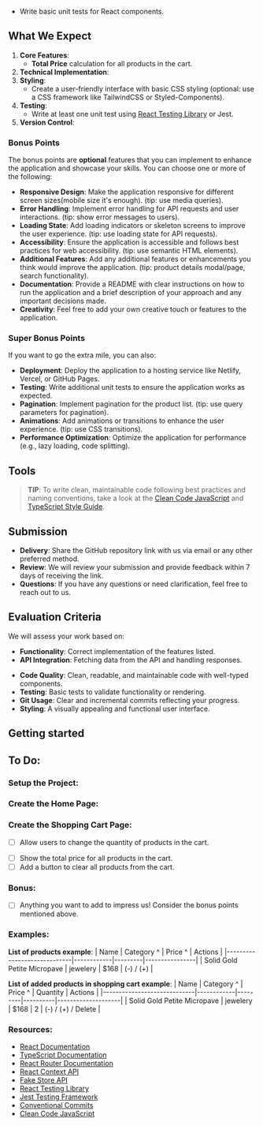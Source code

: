 <!-- # Welcome to the Front-End Developer Test!

This practical test is designed to evaluate your ability to build a functional React.js application using TypeScript. Through this task, we aim to understand your technical skills, approach to problem-solving, and familiarity with front-end development tools and practices. -->

<!-- ## Your Task: Build a Product Catalog Application
You will create a simple **Product Catalog** application where users can browse products, add items to shopping cart, filter items by category and sort items by price. This project will showcase your ability to:
- Initialize a React project and set up a development environment.
- Create reusable components with props and define types for them using TypeScript.
- Manage state effectively using React's useState and Context API.
- Integrate with APIs to fetch data dynamically.
- Apply basic CSS for styling the application. -->
- Write basic unit tests for React components.
<!-- - Use Git for version control. -->

## What We Expect
1. **Core Features**:
    <!-- - A **Home Page** displaying a list of products with their details (e.g., image, name, price, category).  -->
    <!-- - A **Shopping Cart Page** listing products added to the "Shopping Cart" -->
    <!-- - A **Filter and Sort Feature** allowing users to filter products by category and to sort by price. -->
    <!-- - **Add to Cart** and **Remove from Cart** functionality for each product. -->
    - **Total Price** calculation for all products in the cart.
    <!-- - **Clear Cart** button to remove all products from the cart. -->
2. **Technical Implementation**:
    <!-- - Fetch product data from a public mock API (https://fakestoreapi.com/).  -->
    <!-- - Use `useState` for local state and Context API for managing the "Shopping Cart" list.  -->
    <!-- - Ensure components are reusable and well-structured with appropriate TypeScript types. Example of reusable components: Button, Table, Card. -->
    <!-- - Implement base layout with header(with navigation), footer, and main content area. It will serve as a template for the Home and Cart pages. -->
    <!-- - Implement basic routing using React Router for navigation between pages. -->
    <!-- - Use TypeScript for static typing and defining interfaces. -->
3. **Styling**:
    - Create a user-friendly interface with basic CSS styling (optional: use a CSS framework like TailwindCSS or Styled-Components).
4. **Testing**:
    - Write at least one unit test using [React Testing Library](https://testing-library.com/docs/react-testing-library/intro/) or Jest.
5. **Version Control**:
    <!-- - Use Git to manage your code, with a clear and meaningful commit history (tip: use [conventional commit messages](https://www.conventionalcommits.org/en/v1.0.0/) ). -->

### Bonus Points
The bonus points are **optional** features that you can implement to enhance the application and showcase your skills. You can choose one or more of the following:
- **Responsive Design**: Make the application responsive for different screen sizes(mobile size it's enough). (tip: use media queries).
- **Error Handling**: Implement error handling for API requests and user interactions. (tip: show error messages to users).
- **Loading State**: Add loading indicators or skeleton screens to improve the user experience. (tip: use loading state for API requests).
- **Accessibility**: Ensure the application is accessible and follows best practices for web accessibility. (tip: use semantic HTML elements).
- **Additional Features**: Add any additional features or enhancements you think would improve the application. (tip: product details modal/page, search functionality).
- **Documentation**: Provide a README with clear instructions on how to run the application and a brief description of your approach and any important decisions made.
- **Creativity**: Feel free to add your own creative touch or features to the application.

### Super Bonus Points
If you want to go the extra mile, you can also:
- **Deployment**: Deploy the application to a hosting service like Netlify, Vercel, or GitHub Pages.
- **Testing**: Write additional unit tests to ensure the application works as expected.
- **Pagination**: Implement pagination for the product list. (tip: use query parameters for pagination).
- **Animations**: Add animations or transitions to enhance the user experience. (tip: use CSS transitions).
- **Performance Optimization**: Optimize the application for performance (e.g., lazy loading, code splitting).

## Tools
<!-- - **React.js**: Use React.js to build the application. -->
<!-- - **TypeScript**: Use TypeScript for static typing and defining interfaces. -->
<!-- - **API**: Use `fetch` to fetch product data from the [Fake Store API](https://fakestoreapi.com/). -->
<!-- - **React Router**: Use React Router for navigation between pages. -->
<!-- - **React Context**: Use React Context API for managing global state (e.g., shopping cart). -->

> **TIP**: To write clean, maintainable code following best practices and naming conventions, take a look at the [Clean Code JavaScript](https://github.com/ryanmcdermott/clean-code-javascript) and [TypeScript Style Guide](https://basarat.gitbook.io/typescript/styleguide).


## Submission
- **Delivery**: Share the GitHub repository link with us via email or any other preferred method.
- **Review**: We will review your submission and provide feedback within 7 days of receiving the link.
- **Questions**: If you have any questions or need clarification, feel free to reach out to us.
<!-- - **Good Luck!** We look forward to seeing your work and learning more about your skills and approach to front-end development. -->


## Evaluation Criteria
We will assess your work based on:
- **Functionality**: Correct implementation of the features listed.
- **API Integration**: Fetching data from the API and handling responses.
<!-- - **State Management**: Effective use of `useState` and `Context` for managing state. -->
- **Code Quality**: Clean, readable, and maintainable code with well-typed components.
- **Testing**: Basic tests to validate functionality or rendering.
- **Git Usage**: Clear and incremental commits reflecting your progress.
- **Styling**: A visually appealing and functional user interface.

## Getting started
<!-- - Clone this repository and run `npm install` to install the dependencies. -->
<!-- - Run `npm run dev` to start the development server. -->

## To Do:
### Setup the Project:
<!-- - [ ] Clone the project. -->
<!-- - [ ] Install the dependencies using `npm install`. -->
<!-- - [ ] Start the development server using `npm run dev`. -->
<!-- - [ ] Create the base layout for the application (header, footer, main content). -->
<!-- - [ ] Set up React Router for navigation between pages. (`npm install react-router-dom`) -->
<!-- - [ ] Create a global context for managing the shopping cart state. -->
<!-- - [ ] Implement basic routing for the Home Page and Shopping Cart Page. (`/`, `/cart`) -->
<!-- - [ ] Add basic styling to the application using CSS or a CSS framework.  -->

### Create the Home Page:
<!-- - [ ] Create a table or grid of cards to display the list of products. -->
<!-- - [ ] Fetch the product data from the API (https://fakestoreapi.com/products). -->
<!-- - [ ] Display the product details (image, name, price, category). -->
<!-- - [ ] Add a button to add the product to the shopping cart. -->
<!-- - [ ] Add a button to remove the product from the shopping cart. -->
<!-- - [ ] Implement filtering by category and sorting by price (asc/desc). -->
### Create the Shopping Cart Page:
<!-- - [ ] Display the list of products added to the shopping cart. -->
- [ ] Allow users to change the quantity of products in the cart.
<!-- - [ ] Allow users to remove products from the cart. -->
- [ ] Show the total price for all products in the cart.
- [ ] Add a button to clear all products from the cart.

### Bonus:
- [ ] Anything you want to add to impress us! Consider the bonus points mentioned above.

### Examples:

**List of products example**:
| Name                        | Category ^ | Price ^ | Actions        |
|-----------------------------|------------|---------|----------------|
| Solid Gold Petite Micropave | jewelery   | $168    | (-) / (+) |

**List of added products in shopping cart example**:
| Name                        | Category ^ | Price ^ | Quantity | Actions            |
|-----------------------------|------------|---------|----------|--------------------|
| Solid Gold Petite Micropave | jewelery   | $168    | 2        | (-) / (+) / Delete |


### Resources:
- [React Documentation](https://react.dev/learn)
- [TypeScript Documentation](https://www.typescriptlang.org/docs/handbook/typescript-in-5-minutes.html)
- [React Router Documentation](https://reactrouter.com/en/main/start/tutorial)
- [React Context API](https://react.dev/learn/passing-data-deeply-with-context)
- [Fake Store API](https://fakestoreapi.com/)
- [React Testing Library](https://testing-library.com/docs/react-testing-library/intro/)
- [Jest Testing Framework](https://jestjs.io/docs/getting-started)
- [Conventional Commits](https://www.conventionalcommits.org/en/v1.0.0/)
- [Clean Code JavaScript](https://github.com/ryanmcdermott/clean-code-javascript)
